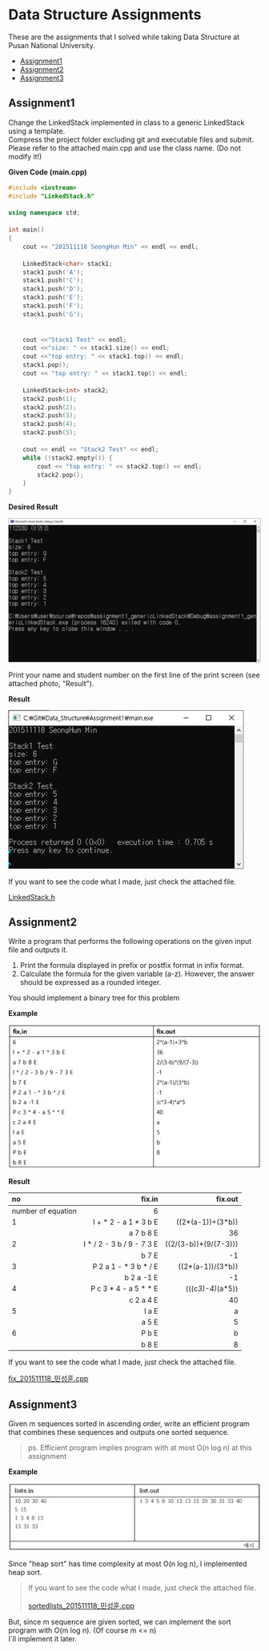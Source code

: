 # Data Structure Assignments

These are the assignments that I solved while taking Data Structure at Pusan National University.

* [Assignment1](#assignment1)
* [Assignment2](#assignment2)
* [Assignment3](#assignment3)

## Assignment1
Change the LinkedStack implemented in class to a generic LinkedStack using a template.   
Compress the project folder excluding git and executable files and submit.
Please refer to the attached main.cpp and use the class name. (Do not modify it!)

__Given Code (main.cpp)__
```c++
#include <iostream>
#include "LinkedStack.h"

using namespace std;

int main()
{
	cout << "201511118 SeongHun Min" << endl << endl;

	LinkedStack<char> stack1;
	stack1.push('A');
	stack1.push('C');
	stack1.push('D');
	stack1.push('E');
	stack1.push('F');
	stack1.push('G');


	cout <<"Stack1 Test" << endl;
	cout <<"size: " << stack1.size() << endl;
	cout <<"top entry: " << stack1.top() << endl;
	stack1.pop();
	cout << "top entry: " << stack1.top() << endl;

	LinkedStack<int> stack2;
	stack2.push(1);
	stack2.push(2);
	stack2.push(3);
	stack2.push(4);
	stack2.push(5);

	cout << endl << "Stack2 Test" << endl;
	while (!stack2.empty()) {
		cout << "top entry: " << stack2.top() << endl;
		stack2.pop();
	}
}
```
__Desired Result__

![Example](/Assignment1/Assignment1.JPG)

Print your name and student number on the first line of the print screen (see attached photo, "Result").

__Result__

![Result](/Assignment1/Result.jpg)

If you want to see the code what I made, just check the attached file.

[LinkedStack.h](/Assignment1/LinkedStack.h)

## Assignment2
Write a program that performs the following operations on the given input file and outputs it.
1. Print the formula displayed in prefix or postfix format in infix format.
2. Calculate the formula for the given variable (a-z). However, the answer should be expressed as a rounded integer.

You should implement a binary tree for this problem

__Example__

![Example](/Assignment2/Example.jpg)

__Result__

|no|fix.in|fix.out|
|:---|---:|---:|
|number of equation|6||
|1|I + * 2 - a 1 * 3 b E|((2*(a-1))+(3*b))|
||a 7 b 8 E|36|
|2|I * / 2 - 3 b / 9 - 7 3 E|((2/(3-b))*(9/(7-3)))|
||b 7 E|-1|
|3|P 2 a 1 - * 3 b * / E|((2*(a-1))/(3*b))|
||b 2 a -1 E|-1|
|4|P c 3 * 4 - a 5 * * E|(((c*3)-4)*(a*5))|
||c 2 a 4 E |40|
|5|I a E|a|
||a 5 E|5|
|6|P b E|b|
||b 8 E|8|

If you want to see the code what I made, just check the attached file.

[fix_201511118_민성훈.cpp](/Assignment2/fix_201511118_민성훈.cpp)

## Assignment3
Given m sequences sorted in ascending order, write an efficient program that combines these sequences and outputs one sorted sequence.  
> ps. Efficient program implies program with at most O(n log n) at this assignment

__Example__

![Example](/Assignment3/Example.jpg)

Since "heap sort" has time complexity at most O(n log n), I implemented heap sort.  

> If you want to see the code what I made, just check the attached file. <br/><br/> [sortedlists_201511118_민성훈.cpp](/Assignment3/sortedlists_201511118_민성훈.cpp)

But, since m sequence are given sorted, we can implement the sort program with O(m log n). (Of course m <= n)  
I`ll implement it later.